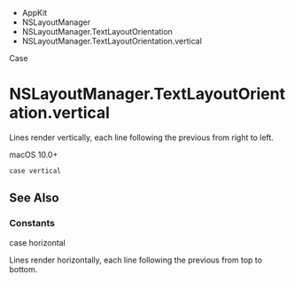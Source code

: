 

- AppKit
- NSLayoutManager
- NSLayoutManager.TextLayoutOrientation
-  NSLayoutManager.TextLayoutOrientation.vertical 

Case

# NSLayoutManager.TextLayoutOrientation.vertical

Lines render vertically, each line following the previous from right to left.

macOS 10.0+

``` source
case vertical
```

## See Also

### Constants

case horizontal

Lines render horizontally, each line following the previous from top to bottom.

